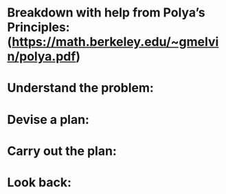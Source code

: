 # Breakdown with help from Polya’s Principles: (https://math.berkeley.edu/~gmelvin/polya.pdf)
#     Understand the problem:
#
#     Devise a plan:
#
#     Carry out the plan:
#
#     Look back:


